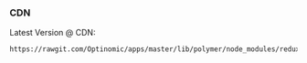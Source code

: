 
### CDN
Latest Version @ CDN:

```
https://rawgit.com/Optinomic/apps/master/lib/polymer/node_modules/redux/3.6.0/redux.min.js
```